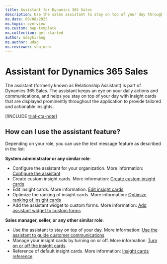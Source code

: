 ```yaml
---
title: Assistant for Dynamics 365 Sales
description: Use the sales assistant to stay on top of your day through insight cards that provide tailored and actionable insights.
ms.date: 09/08/2023
ms.topic: overview
ms.custom: bap-template
ms.collection: get-started
author: udaykirang
ms.author: udag
ms.reviewer: shujoshi
---
```


# Assistant for Dynamics 365 Sales 

The assistant (formerly known as Relationship Assistant) is part of Dynamics 365 Sales. The assistant keeps an eye on your daily actions and communications, and helps you stay on top of your day with insight cards that are displayed prominently throughout the application to provide tailored and actionable insights. 

[!INCLUDE [trial-cta-note](../includes/trial-cta-note.md)]

## How can I use the assistant feature?

Depending on your role, you can use the text message feature as described in the list:

**System administrator or any similar role**:

- Configure the assistant for your organization. More information: [Configure the assistant](configure-assistant.md)
- Create custom insight cards. More information: [Create custom insight cards](create-insight-cards-flow.md)
- Edit insight cards. More information: [Edit insight cards](edit-insight-cards.md)
- Optimize the ranking of insight cards. More information: [Optimize ranking of insight cards](optimize-ranking-insight-cards.md)
- Add the assistant widget to custom forms. More information: [Add assistant widget to custom forms](add-assistant-widget-custom-forms.md)

**Sales manager, seller, or any other similar role**:

- Use the assistant to stay on top of your day. More information: [Use the assistant to guide customer communications](use-assistant-guide-customer-communications.md)
- Manage your insight cards by turning on or off. More information: [Turn on or off the insight cards](turn-on-off-insight-cards.md)
- Reference of default insight cards. More information: [Insight cards reference](action-cards-reference.md)
